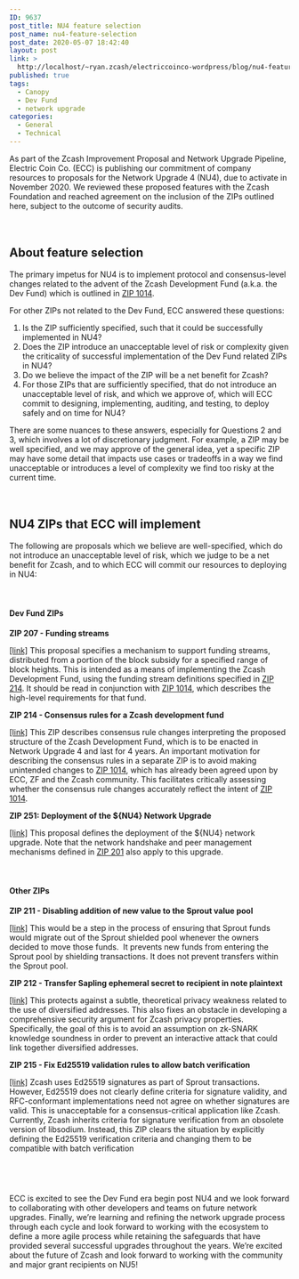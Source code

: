 ```yaml
---
ID: 9637
post_title: NU4 feature selection
post_name: nu4-feature-selection
post_date: 2020-05-07 18:42:40
layout: post
link: >
  http://localhost/~ryan.zcash/electriccoinco-wordpress/blog/nu4-feature-selection/
published: true
tags:
  - Canopy
  - Dev Fund
  - network upgrade
categories:
  - General
  - Technical
---
```

<!-- wp:paragraph -->
<p>As part of the Zcash Improvement Proposal and Network Upgrade Pipeline, Electric Coin Co. (ECC) is publishing our commitment of company resources to proposals for the Network Upgrade 4 (NU4), due to activate in November 2020. We reviewed these proposed features with the Zcash Foundation and reached agreement on the inclusion of the ZIPs outlined here, subject to the outcome of security audits.</p>
<!-- /wp:paragraph -->

<!-- wp:spacer {"height":20} -->
<div style="height:20px" aria-hidden="true" class="wp-block-spacer"></div>
<!-- /wp:spacer -->

<!-- wp:heading -->
<h2>About feature selection</h2>
<!-- /wp:heading -->

<!-- wp:paragraph -->
<p>The primary impetus for NU4 is to implement protocol and consensus-level changes related to the advent of the Zcash Development Fund (a.k.a. the Dev Fund) which is outlined in <a href="https://zips.z.cash/zip-1014" target="_blank" rel="noreferrer noopener">ZIP 1014</a>.</p>
<!-- /wp:paragraph -->

<!-- wp:paragraph -->
<p>For other ZIPs not related to the Dev Fund, ECC answered these questions:</p>
<!-- /wp:paragraph -->

<!-- wp:list {"ordered":true} -->
<ol><li>Is the ZIP sufficiently specified, such that it could be successfully implemented in NU4?</li><li>Does the ZIP introduce an unacceptable level of risk or complexity given the criticality of successful implementation of the Dev Fund related ZIPs in NU4?</li><li>Do we believe the impact of the ZIP will be a net benefit for Zcash?&nbsp;</li><li>For those ZIPs that are sufficiently specified, that do not introduce an unacceptable level of risk, and which we approve of, which will ECC commit to designing, implementing, auditing, and testing, to deploy safely and on time for NU4?</li></ol>
<!-- /wp:list -->

<!-- wp:paragraph -->
<p>There are some nuances to these answers, especially for Questions 2 and 3, which involves a lot of discretionary judgment. For example, a ZIP may be well specified, and we may approve of the general idea, yet a specific ZIP may have some detail that impacts use cases or tradeoffs in a way we find unacceptable or introduces a level of complexity we find too risky at the current time.</p>
<!-- /wp:paragraph -->

<!-- wp:spacer {"height":20} -->
<div style="height:20px" aria-hidden="true" class="wp-block-spacer"></div>
<!-- /wp:spacer -->

<!-- wp:heading -->
<h2>NU4 ZIPs that ECC will implement</h2>
<!-- /wp:heading -->

<!-- wp:paragraph -->
<p>The following are proposals which we believe are well-specified, which do not introduce an unacceptable level of risk, which we judge to be a net benefit for Zcash, and to which ECC will commit our resources to deploying in NU4:</p>
<!-- /wp:paragraph -->

<!-- wp:spacer {"height":20} -->
<div style="height:20px" aria-hidden="true" class="wp-block-spacer"></div>
<!-- /wp:spacer -->

<!-- wp:heading {"level":4} -->
<h4>Dev Fund ZIPs</h4>
<!-- /wp:heading -->

<!-- wp:paragraph -->
<p><strong>ZIP 207 - Funding streams</strong></p>
<!-- /wp:paragraph -->

<!-- wp:paragraph -->
<p><a href="https://zips.z.cash/zip-0207" target="_blank" rel="noreferrer noopener">[link]</a> This proposal specifies a mechanism to support funding streams, distributed from a portion of the block subsidy for a specified range of block heights. This is intended as a means of implementing the Zcash Development Fund, using the funding stream definitions specified in <a href="https://zips.z.cash/zip-0214" target="_blank" rel="noreferrer noopener">ZIP 214</a>. It should be read in conjunction with <a href="https://zips.z.cash/zip-1014" target="_blank" rel="noreferrer noopener">ZIP 1014</a>, which describes the high-level requirements for that fund.</p>
<!-- /wp:paragraph -->

<!-- wp:paragraph -->
<p><strong>ZIP 214 - Consensus rules for a Zcash development fund</strong></p>
<!-- /wp:paragraph -->

<!-- wp:paragraph -->
<p><a rel="noreferrer noopener" href="https://zips.z.cash/zip-0214" target="_blank">[link]</a> This ZIP describes consensus rule changes interpreting the proposed structure of the Zcash Development Fund, which is to be enacted in Network Upgrade 4 and last for 4 years. An important motivation for describing the consensus rules in a separate ZIP is to avoid making unintended changes to <a href="https://zips.z.cash/zip-1014" target="_blank" rel="noreferrer noopener">ZIP 1014</a>, which has already been agreed upon by ECC, ZF and the Zcash community. This facilitates critically assessing whether the consensus rule changes accurately reflect the intent of <a href="https://zips.z.cash/zip-1014" target="_blank" rel="noreferrer noopener">ZIP 1014</a>.</p>
<!-- /wp:paragraph -->

<!-- wp:paragraph -->
<p><strong>ZIP 251: Deployment of the ${NU4} Network Upgrade</strong></p>
<!-- /wp:paragraph -->

<!-- wp:paragraph -->
<p><a href="https://zips.z.cash/zip-0251" target="_blank" rel="noreferrer noopener">[link]</a> This proposal defines the deployment of the ${NU4} network upgrade. Note that the network handshake and peer management mechanisms defined in <a href="https://zips.z.cash/zip-0201" target="_blank" rel="noreferrer noopener">ZIP 201</a> also apply to this upgrade.</p>
<!-- /wp:paragraph -->

<!-- wp:spacer {"height":20} -->
<div style="height:20px" aria-hidden="true" class="wp-block-spacer"></div>
<!-- /wp:spacer -->

<!-- wp:heading {"level":4} -->
<h4>Other ZIPs</h4>
<!-- /wp:heading -->

<!-- wp:paragraph -->
<p><strong>ZIP 211 - Disabling addition of new value to the Sprout value pool</strong></p>
<!-- /wp:paragraph -->

<!-- wp:paragraph -->
<p><a rel="noreferrer noopener" href="https://github.com/zcash/zips/pull/214" target="_blank">[link]</a> This would be a step in the process of ensuring that Sprout funds would migrate out of the Sprout shielded pool whenever the owners decided to move those funds.&nbsp; It prevents new funds from entering the Sprout pool by shielding transactions. It does not prevent transfers within the Sprout pool.&nbsp;</p>
<!-- /wp:paragraph -->

<!-- wp:paragraph -->
<p><strong>ZIP 212 - Transfer Sapling ephemeral secret to recipient in note plaintext</strong></p>
<!-- /wp:paragraph -->

<!-- wp:paragraph -->
<p><a href="https://github.com/zcash/zips/pull/222" target="_blank" rel="noreferrer noopener">[link]</a> This protects against a subtle, theoretical privacy weakness related to the use of diversified addresses. This also fixes an obstacle in developing a comprehensive security argument for Zcash privacy properties. Specifically, the goal of this is to avoid an assumption on zk-SNARK knowledge soundness in order to prevent an interactive attack that could link together diversified addresses.</p>
<!-- /wp:paragraph -->

<!-- wp:paragraph -->
<p><strong>ZIP 215 - Fix Ed25519 validation rules to allow batch verification</strong></p>
<!-- /wp:paragraph -->

<!-- wp:paragraph -->
<p><a href="https://github.com/zcash/zips/pull/355" target="_blank" rel="noreferrer noopener">[link]</a> Zcash uses Ed25519 signatures as part of Sprout transactions. However, Ed25519 does not clearly define criteria for signature validity, and RFC-conformant implementations need not agree on whether signatures are valid. This is unacceptable for a consensus-critical application like Zcash. Currently, Zcash inherits criteria for signature verification from an obsolete version of libsodium. Instead, this ZIP clears the situation by explicitly defining the Ed25519 verification criteria and changing them to be compatible with batch verification</p>
<!-- /wp:paragraph -->

<!-- wp:html -->
<div class="wp-block-spacer" style="height: 45px;" aria-hidden="true">&nbsp;</div>
<!-- /wp:html -->

<!-- wp:paragraph -->
<p>ECC is excited to see the Dev Fund era begin post NU4 and we look forward to collaborating with other developers and teams on future network upgrades. Finally, we’re learning and refining the network upgrade process through each cycle and look forward to working with the ecosystem to define a more agile process while retaining the safeguards that have provided several successful upgrades throughout the years. We’re excited about the future of Zcash and look forward to working with the community and major grant recipients on NU5!</p>
<!-- /wp:paragraph -->